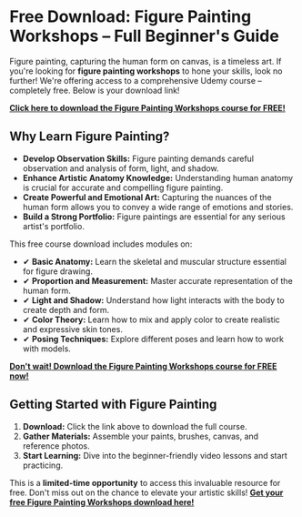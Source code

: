 # Free Download: Figure Painting Workshops – Full Beginner's Guide

Figure painting, capturing the human form on canvas, is a timeless art. If you're looking for **figure painting workshops** to hone your skills, look no further! We're offering access to a comprehensive Udemy course – completely free. Below is your download link!

[**Click here to download the Figure Painting Workshops course for FREE!**](https://udemywork.com/figure-painting-workshops)

## Why Learn Figure Painting?

*   **Develop Observation Skills:** Figure painting demands careful observation and analysis of form, light, and shadow.
*   **Enhance Artistic Anatomy Knowledge:** Understanding human anatomy is crucial for accurate and compelling figure painting.
*   **Create Powerful and Emotional Art:** Capturing the nuances of the human form allows you to convey a wide range of emotions and stories.
*   **Build a Strong Portfolio:** Figure paintings are essential for any serious artist's portfolio.

This free course download includes modules on:

*   ✔ **Basic Anatomy:** Learn the skeletal and muscular structure essential for figure drawing.
*   ✔ **Proportion and Measurement:** Master accurate representation of the human form.
*   ✔ **Light and Shadow:** Understand how light interacts with the body to create depth and form.
*   ✔ **Color Theory:** Learn how to mix and apply color to create realistic and expressive skin tones.
*   ✔ **Posing Techniques:** Explore different poses and learn how to work with models.

[**Don't wait! Download the Figure Painting Workshops course for FREE now!**](https://udemywork.com/figure-painting-workshops)

## Getting Started with Figure Painting

1.  **Download:** Click the link above to download the full course.
2.  **Gather Materials:** Assemble your paints, brushes, canvas, and reference photos.
3.  **Start Learning:** Dive into the beginner-friendly video lessons and start practicing.

This is a **limited-time opportunity** to access this invaluable resource for free. Don't miss out on the chance to elevate your artistic skills! **[Get your free Figure Painting Workshops download here!](https://udemywork.com/figure-painting-workshops)**
